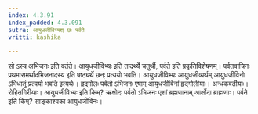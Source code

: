 ```yaml
---
index: 4.3.91
index_padded: 4.3.091
sutra: आयुधजीविभ्यश् छः पर्वते
vritti: kashika

---
```

सो ऽस्य अभिजनः इति वर्तते। आयुधजीविभ्यः इति तादर्थ्ये चतुर्थी, पर्वते इति प्रकृतिविशेषणम्। पर्वतवाचिनः प्रथमासमर्थादभिजनादस्य इति षष्ठ्यर्थे छन्ः प्रत्ययो भवति। आयुधजीविभ्यः आयुधजीव्यर्थम् आयुधजीविनो ऽभिधातुं प्रत्ययो भवति इत्यर्थः। हृद्गोलः पर्वतो ऽभिजनः एषाम् आयुधजीविनां हृद्गोलीयाः। अन्धकवर्तीयाः। रोहितगिरीयाः। आयुधजीविभ्यः इति किम्? ऋक्षोदः पर्वतो ऽभिजनः एशां ब्रह्मणानाम् आर्क्षोदा ब्राह्मणाः। पर्वते इति किम्? साङ्काश्यका आयुधजीविनः।